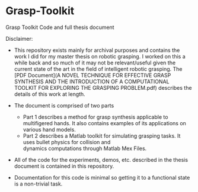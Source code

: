 # Grasp-Toolkit
Grasp Toolkit Code and full thesis document

Disclaimer:
- This repository exists mainly for archival purposes and contains the  work I did for my master thesis on robotic grasping.  I worked on this a while back and so much of it may not be relevant/useful given the current state of the art in the field of intelligent robotic grasping.  The [PDF Document](A NOVEL TECHNIQUE FOR EFFECTIVE GRASP SYNTHESIS AND THE
INTRODUCTION OF A COMPUTATIONAL TOOLKIT FOR EXPLORING THE
GRASPING PROBLEM.pdf) describes the details of this work at length.
- The document is comprised of two parts
  - Part 1 describes a method for grasp synthesis applicable to multifigered hands.  It also contains examples of its
    applications on various hand models.
  - Part 2 describes a Matlab toolkit for simulating grasping tasks. It uses bullet physics for collision and  
dynamics computations through Matlab Mex Files.

- All of the code for the experiments, demos, etc. described in the thesis document is contained in this repository. 
- Documentation for this code is minimal so getting it to a functional state is a non-trivial task.  


